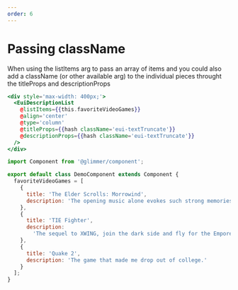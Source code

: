 ```yaml
---
order: 6
---
```


# Passing className

<EuiText>
	<p>
	When using the <EuiCode>listItems</EuiCode> arg to pass an array of items and you could also add a <EuiCode>className</EuiCode> (or other available arg) to the individual pieces throught the <EuiCode>titleProps</EuiCode> and <EuiCode>descriptionProps</EuiCode>
  </p>

</EuiText>

```hbs template
<div style='max-width: 400px;'>
  <EuiDescriptionList
    @listItems={{this.favoriteVideoGames}}
    @align='center'
    @type='column'
    @titleProps={{hash className='eui-textTruncate'}}
    @descriptionProps={{hash className='eui-textTruncate'}}
  />
</div>
```

```js component
import Component from '@glimmer/component';

export default class DemoComponent extends Component {
  favoriteVideoGames = [
    {
      title: 'The Elder Scrolls: Morrowind',
      description: 'The opening music alone evokes such strong memories.'
    },
    {
      title: 'TIE Fighter',
      description:
        'The sequel to XWING, join the dark side and fly for the Emporer.'
    },
    {
      title: 'Quake 2',
      description: 'The game that made me drop out of college.'
    }
  ];
}
```
